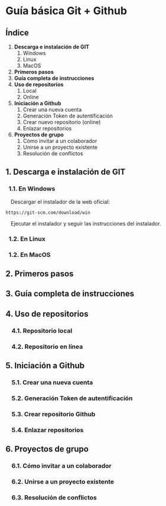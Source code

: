 # Guía básica Git + Github
## Índice
1. **Descarga e instalación de GIT**
    1. Windows
    1. Linux
    1. MacOS
1. **Primeros pasos**
1. **Guía completa de instrucciones**
1. **Uso de repositorios**
    1. Local
    1. Online
1. **Iniciación a Github**
    1. Crear una nueva cuenta
    1. Generación Token de autentificación
    1. Crear nuevo repositorio (online)
    1. Enlazar repositorios 
1. **Proyectos de grupo**
    1. Cómo invitar a un colaborador
    2. Unirse a un proyecto existente
    3. Resolución de conflictos
    
## 1. Descarga e instalación de GIT
### &ensp;1.1. En Windows
&emsp;Descargar el instalador de la web oficial:
```
https://git-scm.com/download/win
```
&emsp;Ejecutar el instalador y seguir las instrucciones del instalador.

### &ensp;1.2. En Linux
### &ensp;1.2. En MacOS

## 2. Primeros pasos

## 3. Guía completa de instrucciones

## 4. Uso de repositorios
### &emsp;4.1. Repositorio local
### &emsp;4.2. Repositorio en línea

## 5. Iniciación a Github
### &emsp;5.1. Crear una nueva cuenta
### &emsp;5.2. Generación Token de autentificación
### &emsp;5.3. Crear repositorio Github
### &emsp;5.4. Enlazar repositorios

## 6. Proyectos de grupo
### &emsp;6.1. Cómo invitar a un colaborador
### &emsp;6.2. Unirse a un proyecto existente
### &emsp;6.3. Resolución de conflictos
